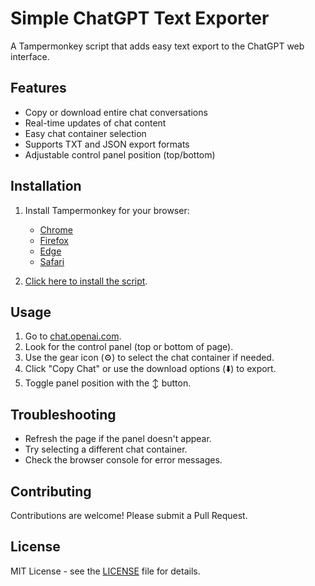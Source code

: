 # Simple ChatGPT Text Exporter

A Tampermonkey script that adds easy text export to the ChatGPT web interface.

## Features

- Copy or download entire chat conversations
- Real-time updates of chat content
- Easy chat container selection
- Supports TXT and JSON export formats
- Adjustable control panel position (top/bottom)

## Installation

1. Install Tampermonkey for your browser:
   - [Chrome](https://chrome.google.com/webstore/detail/tampermonkey/dhdgffkkebhmkfjojejmpbldmpobfkfo)
   - [Firefox](https://addons.mozilla.org/en-US/firefox/addon/tampermonkey/)
   - [Edge](https://microsoftedge.microsoft.com/addons/detail/tampermonkey/iikmkjmpaadaobahmlepeloendndfphd)
   - [Safari](https://apps.apple.com/us/app/tampermonkey/id1482490089)

2. [Click here to install the script](https://github.com/samomar/Simple-ChatGPT-Text-Exporter/raw/refs/heads/main/simple_chatgpt_text_exporter.user.js).

## Usage

1. Go to [chat.openai.com](https://chat.openai.com).
2. Look for the control panel (top or bottom of page).
3. Use the gear icon (⚙️) to select the chat container if needed.
4. Click "Copy Chat" or use the download options (⬇️) to export.
5. Toggle panel position with the ↕️ button.

## Troubleshooting

- Refresh the page if the panel doesn't appear.
- Try selecting a different chat container.
- Check the browser console for error messages.

## Contributing

Contributions are welcome! Please submit a Pull Request.

## License

MIT License - see the [LICENSE](LICENSE) file for details.

